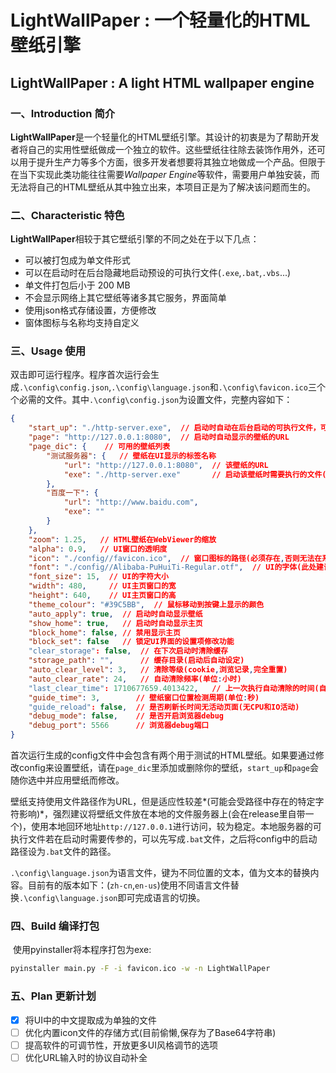 # LightWallPaper : 一个轻量化的HTML壁纸引擎

## LightWallPaper : A light HTML wallpaper engine

### 一、Introduction 简介

​	**LightWallPaper**是一个轻量化的HTML壁纸引擎。其设计的初衷是为了帮助开发者将自己的实用性壁纸做成一个独立的软件。这些壁纸往往除去装饰作用外，还可以用于提升生产力等多个方面，很多开发者想要将其独立地做成一个产品。但限于在当下实现此类功能往往需要*Wallpaper Engine*等软件，需要用户单独安装，而无法将自己的HTML壁纸从其中独立出来，本项目正是为了解决该问题而生的。

### 二、Characteristic 特色

​	**LightWallPaper**相较于其它壁纸引擎的不同之处在于以下几点：

- 可以被打包成为单文件形式
- 可以在启动时在后台隐藏地启动预设的可执行文件(`.exe`,`.bat`,`.vbs`...)
- 单文件打包后小于 200 MB
- 不会显示网络上其它壁纸等诸多其它服务，界面简单
- 使用json格式存储设置，方便修改
- 窗体图标与名称均支持自定义

### 三、Usage 使用

​	双击即可运行程序。程序首次运行会生成`.\config\config.json`,`.\config\language.json`和`.\config\favicon.ico`三个个必需的文件。其中`.\config\config.json`为设置文件，完整内容如下：

```json
{
    "start_up": "./http-server.exe",  // 启动时自动在后台启动的可执行文件，可留空
    "page": "http://127.0.0.1:8080",  // 启动时自动显示的壁纸的URL
    "page_dic": {    // 可用的壁纸列表
        "测试服务器": {   // 壁纸在UI显示的标签名称
            "url": "http://127.0.0.1:8080",  // 该壁纸的URL
            "exe": "./http-server.exe"       // 启动该壁纸时需要执行的文件(启动路径)
        },
        "百度一下": {
            "url": "http://www.baidu.com",
            "exe": ""
        }
    },
    "zoom": 1.25,   // HTML壁纸在WebViewer的缩放
    "alpha": 0.9,   // UI窗口的透明度
    "icon": "./config//favicon.ico",  // 窗口图标的路径(必须存在,否则无法在系统托盘创建图标)
    "font": "./config//Alibaba-PuHuiTi-Regular.otf",  // UI的字体(此处建议阿里巴巴普惠体)，可以留空
    "font_size": 15,  // UI的字符大小
    "width": 480,     // UI主页窗口的宽
    "height": 640,    // UI主页窗口的高
    "theme_colour": "#39C5BB",  // 鼠标移动到按键上显示的颜色
    "auto_apply": true,  // 启动时自动显示壁纸
    "show_home": true,   // 启动时自动显示主页
    "block_home": false, // 禁用显示主页
    "block_set": false   // 锁定UI界面的设置项修改功能
    "clear_storage": false,  // 在下次启动时清除缓存
    "storage_path": "",      // 缓存目录(启动后自动设定)
    "auto_clear_level": 3,   // 清除等级(cookie,浏览记录,完全重置)
    "auto_clear_rate": 24,   // 自动清除频率(单位:小时)
    "last_clear_time": 1710677659.4013422,   // 上一次执行自动清除的时间(自动更新)
    "guide_time": 3,        // 壁纸窗口位置检测周期(单位:秒)
    "guide_reload": false,  // 是否刷新长时间无活动页面(无CPU和IO活动)
    "debug_mode": false,    // 是否开启浏览器debug
    "debug_port": 5566      // 浏览器debug端口
}
```

​	首次运行生成的config文件中会包含有两个用于测试的HTML壁纸。如果要通过修改config来设置壁纸，请在`page_dic`里添加或删除你的壁纸，`start_up`和`page`会随你选中并应用壁纸而修改。

​	壁纸支持使用文件路径作为URL，但是适应性较差*(可能会受路径中存在的特定字符影响)*，强烈建议将壁纸文件放在本地的文件服务器上(会在release里自带一个)，使用本地回环地址`http://127.0.0.1`进行访问，较为稳定。本地服务器的可执行文件若在启动时需要传参的，可以先写成`.bat`文件，之后将config中的启动路径设为`.bat`文件的路径。

​	`.\config\language.json`为语言文件，键为不同位置的文本，值为文本的替换内容。目前有的版本如下：(`zh-cn`,`en-us`)使用不同语言文件替换`.\config\language.json`即可完成语言的切换。

### 四、Build 编译打包

​	使用pyinstaller将本程序打包为exe:

```bash
pyinstaller main.py -F -i favicon.ico -w -n LightWallPaper 
```



### 五、Plan 更新计划

- [x] 将UI中的中文提取成为单独的文件
- [ ] 优化内置icon文件的存储方式(目前偷懒,保存为了Base64字符串)
- [ ] 提高软件的可调节性，开放更多UI风格调节的选项
- [ ] 优化URL输入时的协议自动补全